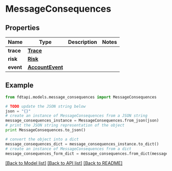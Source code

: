 # MessageConsequences


## Properties
Name | Type | Description | Notes
------------ | ------------- | ------------- | -------------
**trace** | [**Trace**](Trace.md) |  | 
**risk** | [**Risk**](Risk.md) |  | 
**event** | [**AccountEvent**](AccountEvent.md) |  | 

## Example

```python
from fdtapi.models.message_consequences import MessageConsequences

# TODO update the JSON string below
json = "{}"
# create an instance of MessageConsequences from a JSON string
message_consequences_instance = MessageConsequences.from_json(json)
# print the JSON string representation of the object
print MessageConsequences.to_json()

# convert the object into a dict
message_consequences_dict = message_consequences_instance.to_dict()
# create an instance of MessageConsequences from a dict
message_consequences_form_dict = message_consequences.from_dict(message_consequences_dict)
```
[[Back to Model list]](../README.md#documentation-for-models) [[Back to API list]](../README.md#documentation-for-api-endpoints) [[Back to README]](../README.md)


